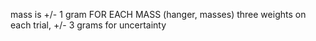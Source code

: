 mass is +/- 1 gram FOR EACH MASS (hanger, masses)
three weights on each trial, +/- 3 grams for uncertainty
